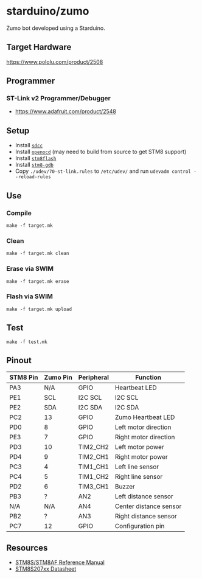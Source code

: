 # starduino/zumo
Zumo bot developed using a Starduino.

## Target Hardware
https://www.pololu.com/product/2508

## Programmer
### ST-Link v2 Programmer/Debugger
- https://www.adafruit.com/product/2548

## Setup
- Install [`sdcc`](http://sdcc.sourceforge.net/)
- Install [`openocd`](https://github.com/ntfreak/openocd) (may need to build from source to get STM8 support)
- Install [`stm8flash`](https://github.com/ryanplusplus/stm8flash)
- Install [`stm8-gdb`](https://stm8-binutils-gdb.sourceforge.io/)
- Copy `./udev/70-st-link.rules` to `/etc/udev/` and run `udevadm control --reload-rules`

## Use
### Compile
```shell
make -f target.mk
```

### Clean
```shell
make -f target.mk clean
```

### Erase via SWIM
```shell
make -f target.mk erase
```

### Flash via SWIM
```shell
make -f target.mk upload
```

## Test
```shell
make -f test.mk
```

## Pinout
| STM8 Pin | Zumo Pin | Peripheral | Function               |
| -------- | -------- | ---------- | ---------------------- |
| PA3      | N/A      | GPIO       | Heartbeat LED          |
| PE1      | SCL      | I2C SCL    | I2C SCL                |
| PE2      | SDA      | I2C SDA    | I2C SDA                |
| PC2      | 13       | GPIO       | Zumo Heartbeat LED     |
| PD0      | 8        | GPIO       | Left motor direction   |
| PE3      | 7        | GPIO       | Right motor direction  |
| PD3      | 10       | TIM2_CH2   | Left motor power       |
| PD4      | 9        | TIM2_CH1   | Right motor power      |
| PC3      | 4        | TIM1_CH1   | Left line sensor       |
| PC4      | 5        | TIM1_CH2   | Right line sensor      |
| PD2      | 6        | TIM3_CH1   | Buzzer                 |
| PB3      | ?        | AN2        | Left distance sensor   |
| N/A      | N/A      | AN4        | Center distance sensor |
| PB2      | ?        | AN3        | Right distance sensor  |
| PC7      | 12       | GPIO       | Configuration pin      |

## Resources
- [STM8S/STM8AF Reference Manual](https://www.st.com/resource/en/reference_manual/cd00190271.pdf)
- [STM8S207xx Datasheet](https://www.st.com/resource/en/datasheet/stm8s207rb.pdf)
